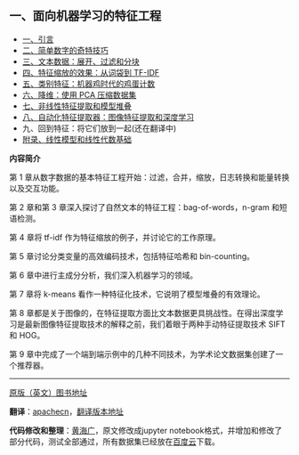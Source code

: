 ## 一、面向机器学习的特征工程

- [一、引言](1.引言.ipynb)
- [二、简单数字的奇特技巧](2.简单数字的奇特技巧.ipynb)
- [三、文本数据：展开、过滤和分块](3.文本数据.ipynb)
- [四、特征缩放的效果：从词袋到 TF-IDF](4.特征缩放的效果：从词袋到_TF-IDF.ipynb)
- [五、类别特征：机器鸡时代的鸡蛋计数](5.类别特征.ipynb)
- [六、降维：使用 PCA 压缩数据集](6.降维：用_PCA_压缩数据集.ipynb)
- [七、非线性特征提取和模型堆叠](7.非线性特征提取和模型堆叠.ipynb)
- [八、自动化特征提取器：图像特征提取和深度学习](8.自动化特征提取器：图像特征提取和深度学习.ipynb)
- 九、回到特征：将它们放到一起(还在翻译中)
- [附录、线性模型和线性代数基础](附录.线性模型和线性代数基础.ipynb)

**内容简介**

第 1 章从数字数据的基本特征工程开始：过滤，合并，缩放，日志转换和能量转换以及交互功能。

第 2 章和第 3 章深入探讨了自然文本的特征工程：bag-of-words，n-gram 和短语检测。

第 4 章将 tf-idf 作为特征缩放的例子，并讨论它的工作原理。

第 5 章讨论分类变量的高效编码技术，包括特征哈希和 bin-counting。

第 6 章中进行主成分分析，我们深入机器学习的领域。

第 7 章将 k-means 看作一种特征化技术，它说明了模型堆叠的有效理论。

第 8 章都是关于图像的，在特征提取方面比文本数据更具挑战性。在得出深度学习是最新图像特征提取技术的解释之前，我们着眼于两种手动特征提取技术 SIFT 和 HOG。

第 9 章中完成了一个端到端示例中的几种不同技术，为学术论文数据集创建了一个推荐器。

------

[原版（英文）图书地址](https://www.oreilly.com/library/view/feature-engineering-for/9781491953235/)

**翻译**：[apachecn](https://github.com/apachecn)，[翻译版本地址](https://github.com/apachecn/feature-engineering-for-ml-zh)

**代码修改和整理**：[黄海广](https://github.com/fengdu78)，原文修改成jupyter notebook格式，并增加和修改了部分代码，测试全部通过，所有数据集已经放在[百度云](data/README.md)下载。